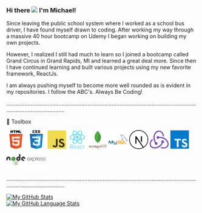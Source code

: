  ### Hi there <img src = "https://raw.githubusercontent.com/nixin72/nixin72/master/wave.gif" width = 30px/> I'm Michael!

Since leaving the public school system where I worked as a school bus driver, I have found myself drawn to coding. After working my way through a massive 40 hour bootcamp on Udemy I began working on building my own projects. 

However, I realized I still had much to learn so I joined a bootcamp called Grand Circus in Grand Rapids, MI and learned a great deal more. Since then I have continued learning and built various projects using my new favorite framework, ReactJs. 

I am always pushing myself to become more well rounded as is evident in my repositories. I follow the ABC's. Always Be Coding!

..................................................................................................................................................................

🧰 Toolbox 


<img src="https://github.com/devicons/devicon/blob/master/icons/html5/html5-original-wordmark.svg" width=50px alt='html logo'/> <img src = 'https://github.com/devicons/devicon/blob/master/icons/css3/css3-original-wordmark.svg' alt='css logo' width= 50px/> <img src = 'https://github.com/devicons/devicon/blob/master/icons/javascript/javascript-original.svg' width= 50px alt='javascript logo'/> <img src= 'https://github.com/devicons/devicon/blob/master/icons/react/react-original-wordmark.svg' width= 50px alt='react logo' /> <img src='https://github.com/devicons/devicon/blob/master/icons/mongodb/mongodb-original-wordmark.svg' width=50px alt='mongodb logo'/> <img src='https://github.com/devicons/devicon/blob/master/icons/mysql/mysql-original-wordmark.svg' width= 50px alt='mysql logo'/> <img src='https://github.com/devicons/devicon/blob/master/icons/nextjs/nextjs-line.svg' width= 50pxl alt='nextjs logo'/> <img src = 'https://github.com/devicons/devicon/blob/master/icons/redux/redux-original.svg' width= 50px alt = 'redux logo' /> <img src = 'https://github.com/devicons/devicon/blob/master/icons/typescript/typescript-original.svg' width=50px alt= 'typescript logo' /> <img src = 'https://github.com/devicons/devicon/blob/master/icons/nodejs/nodejs-original-wordmark.svg' width= 50px alt="nodejs logo"/>  <img src = 'https://github.com/devicons/devicon/blob/master/icons/express/express-original-wordmark.svg' width= 50px alt='express logo'/>


..................................................................................................................................................................

[![My GitHub Stats](https://github-readme-stats.vercel.app/api/?username=tnt928&count_private=true&theme=tokyonight&showicons=true)]()<br/>
[![My GitHub Language Stats](https://github-readme-stats.vercel.app/api/top-langs/?username=tnt928&langs_count=5&theme=tokyonight)]()



<!--
**TNT928/tnt928** is a ✨ _special_ ✨ repository because its `README.md` (this file) appears on your GitHub profile.

Here are some ideas to get you started:

- 🔭 I’m currently working on ...
- 🌱 I’m currently learning ...
- 👯 I’m looking to collaborate on ...
- 🤔 I’m looking for help with ...
- 💬 Ask me about ...
- 📫 How to reach me: ...
- 😄 Pronouns: ...
- ⚡ Fun fact: ...
-->
